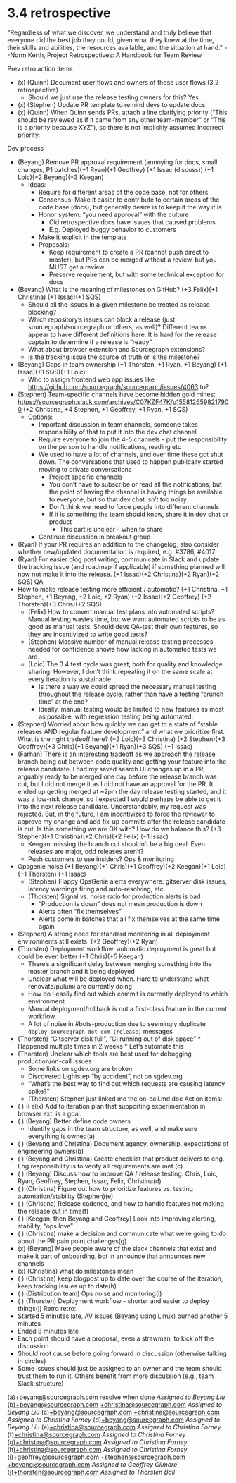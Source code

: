 # 3.4 retrospective

"Regardless of what we discover, we understand and truly believe that everyone did the best job they could, given what they knew at the time, their skills and abilities, the resources available, and the situation at hand."
--Norm Kerth, Project Retrospectives: A Handbook for Team Review


Prev retro action items
* (x) (Quinn) Document user flows and owners of those user flows (3.2 retrospective)
   * Should we just use the release testing owners for this? Yes
* (x) (Stephen) Update PR template to remind devs to update docs.
* (x) (Quinn) When Quinn sends PRs, attach a line clarifying priority (“This should be reviewed as if it came from any other team-member” or “This is a priority because XYZ”), so there is not implicitly assumed incorrect priority.

Dev process
* (Beyang) Remove PR approval requirement (annoying for docs, small changes, P1 patches)(+1 Ryan)(+1 Geoffrey) (+1 Issac (discuss)) (+1 Loic)(+2 Beyang)(+3 Keegan)
   * Ideas:
      * Require for different areas of the code base, not for others
      * Consensus: Make it easier to contribute to certain areas of the code base (docs), but generally desire is to keep it the way it is
      * Honor system: “you need approval” with the culture
         * Old retrospective docs have issues that caused problems
         * E.g. Deployed buggy behavior to customers
      * Make it explicit in the template
      * Proposals: 
         * Keep requirement to create a PR (cannot push direct to master), but PRs can be merged without a review, but you MUST get a review
         * Preserve requirement, but with some technical exception for docs
* (Beyang) What is the meaning of milestones on GitHub? (+3 Felix)(+1 Christina) (+1 Issac)(+1 SQS)
   * Should all the issues in a given milestone be treated as release blocking? 
   * Which repository’s issues can block a release (just sourcegraph/sourcegraph or others, as well)? Different teams appear to have different definitions here. It is hard for the release captain to determine if a release is “ready”.
   * What about browser extension and Sourcegraph extensions?
   * Is the tracking issue the source of truth or is the milestone?
* (Beyang) Gaps in team ownership (+1 Thorsten, +1 Ryan, +1 Beyang) (+1 Issac)(+1 SQS)(+1 Loic):
   * Who to assign frontend web app issues like https://github.com/sourcegraph/sourcegraph/issues/4063 to?
* (Stephen) Team-specific channels have become hidden gold mines: https://sourcegraph.slack.com/archives/C07KZF47K/p1558126598217900 (+2 Christina, +4 Stephen, +1 Geoffrey, +1 Ryan, +1 SQS)
   * Options:
      * Important discussion in team channels, someone takes responsibility of that to put it into the dev chat channel
      * Require everyone to join the 4-5 channels - put the responsibility on the person to handle notifications, reading etc
      * We used to have a lot of channels, and over time these got shut down. The conversations that used to happen publically started moving to private conversations
         * Project specific channels
         * You don’t have to subscribe or read all the notifications, but the point of having the channel is having things be available to everyone, but so that dev chat isn’t too noisy
         * Don’t think we need to force people into different channels
         * If it is something the team should know, share it in dev chat or product
            * This part is unclear - when to share
      * Continue discussion in breakout group
* (Ryan) If your PR requires an addition to the changelog, also consider whether new/updated documentation is required, e.g. #3786, #4017
* (Ryan) For easier blog post writing, communicate in Slack and update the tracking issue (and roadmap if applicable) if something planned will now not make it into the release. (+1 Issac)(+2 Christina)(+2 Ryan)(+2 SQS)
QA
* How to make release testing more efficient / automatic? (+1 Christina, +1 Stephen,  +1 Beyang, +2 Loic, +2 Ryan) (+2 Issac)(+2 Geoffrey) (+2 Thorsten)(+3 Chris)(+2 SQS)
   * (Felix) How to convert manual test plans into automated scripts? Manual testing wastes time, but we want automated scripts to be as good as manual tests. Should devs QA-test their own features, so they are incentivized to write good tests?
   * (Stephen) Massive number of manual release testing processes needed for confidence shows how lacking in automated tests we are.
   * (Loic) The 3.4 test cycle was great, both for quality and knowledge sharing. However, I don’t think repeating it on the same scale at every iteration is sustainable.
      * Is there a way we could spread the necessary manual testing throughout the release cycle, rather than have a testing “crunch time” at the end?
      * Ideally, manual testing would be limited to new features as most as possible, with regression testing being automated.
* (Stephen) Worried about how quickly we can get to a state of “stable releases AND regular feature development” and what we prioritize first. What is the right tradeoff here? (+2 Loic)(+3 Christina) (+2 Stephen)(+3 Geoffrey)(+3 Chris)(+1 Beyang)(+1 Ryan)(+3 SQS) (+1 Issac)
* (Farhan) There is an interesting tradeoff as we approach the release branch being cut between code quality and getting your feature into the release candidate. I had my saved search UI changes up in a PR, arguably ready to be merged one day before the release branch was cut, but I did not merge it as I did not have an approval for the PR. It ended up getting merged at ~2pm the day release testing started, and it was a low-risk change, so I expected I would perhaps be able to get it into the next release candidate. Understandably, my request was rejected. But, in the future, I am incentivized to force the reviewer to approve my change and add fix-up commits after the release candidate is cut. Is this something we are OK with? How do we balance this? (+3 Stephen)(+1 Christina)(+2 Chris)(+2 Felix) (+1 Issac)
   * Keegan: missing the branch cut shouldn’t be a big deal. Even releases are major, odd releases aren’t?
   * Push customers to use insiders?
Ops & monitoring
* Opsgenie noise (+1 Beyang)(+1 Chris)(+1 Geoffrey)(+2 Keegan)(+1 Loic) (+1 Thorsten) (+1 Issac)
   * (Stephen) Flappy OpsGenie alerts everywhere: gitserver disk issues, latency warnings firing and auto-resolving, etc.
   * (Thorsten) Signal vs. noise ratio for production alerts is bad
      * “Production is down” does not mean production is down
      * Alerts often “fix themselves”
      * Alerts come in batches that all fix themselves at the same time again
* (Stephen) A strong need for standard monitoring in all deployment environments still exists. (+2 Geoffrey)(+2 Ryan)
* (Thorsten) Deployment workflow: automatic deployment is great but could be even better (+1 Chris)(+5 Keegan)
   * There’s a significant delay between merging something into the master branch and it being deployed
   * Unclear what will be deployed when. Hard to understand what renovate/pulumi are currently doing
   * How do I easily find out which commit is currently deployed to which environment
   * Manual deployment/rollback is not a first-class feature in the current workflow
   * A lot of noise in #bots-production due to seemingly duplicate `deploy-sourcegraph-dot-com (release)` messages
* (Thorsten) “Gitserver disk full”, “CI running out of disk space”
      * Happened multiple times in 2 weeks
      * Let’s automate this
* (Thorsten) Unclear which tools are best used for debugging production/on-call issues
   * Some links on sgdev.org are broken
   * Discovered Lightstep “by accident”, not on sgdev.org
   * “What’s the best way to find out which requests are causing latency spike?”
   * (Thorsten) Stephen just linked me the on-call.md doc
Action items:
* ( ) (Felix) Add to iteration plan that supporting experimentation in browser ext. is a goal.
* ( ) (Beyang) Better define code owners
   * Identify gaps in the team structure, as well, and make sure everything is owned(a)
* ( ) (Beyang and Christina) Document agency, ownership, expectations of engineering owners(b)
* ( ) (Beyang and Christina) Create checklist that product delivers to eng. Eng responsibility is to verify all requirements are met.(c)
* ( ) (Beyang) Discuss how to improve QA / release testing: Chris, Loic, Ryan, Geoffrey, Stephen, Issac, Felix, Christina(d)
* ( ) (Christina) Figure out how to prioritize features vs. testing automation/stability (Stephen)(e)
* ( ) (Christina) Release cadence, and how to handle features not making the release cut in time(f)
* ( ) (Keegan, then Beyang and Geoffrey) Look into improving alerting, stability, “ops love”
* ( ) (Christina) make a decision and communicate what we’re going to do about the PR pain point challenges(g)
* (x) (Beyang) Make people aware of the slack channels that exist and make it part of onboarding, bot in announce that announces new channels
* (x) (Christina) what do milestones mean
* ( ) (Christina) keep blogpost up to date over the course of the iteration, keep tracking issues up to date(h)
* ( ) (Distribution team) Ops noise and monitoring(i)
* ( ) (Thorsten) Deployment workflow - shorter and easier to deploy things(j)
Retro retro:
* Started 5 minutes late, AV issues (Beyang using Linux) burned another 5 minutes
* Ended 8 minutes late
* Each point should have a proposal, even a strawman, to kick off the discussion
* Should root cause before going forward in discussion (otherwise talking in circles)
* Some issues should just be assigned to an owner and the team should trust them to run it. Others benefit from more discussion (e.g., team Slack structure)


(a)+beyang@sourcegraph.com resolve when done
_Assigned to Beyang Liu_
(b)+beyang@sourcegraph.com +christina@sourcegraph.com
_Assigned to Beyang Liu_
(c)+beyang@sourcegraph.com +christina@sourcegraph.com
_Assigned to Christina Forney_
(d)+beyang@sourcegraph.com
_Assigned to Beyang Liu_
(e)+christina@sourcegraph.com
_Assigned to Christina Forney_
(f)+christina@sourcegraph.com
_Assigned to Christina Forney_
(g)+christina@sourcegraph.com
_Assigned to Christina Forney_
(h)+christina@sourcegraph.com
_Assigned to Christina Forney_
(i)+geoffrey@sourcegraph.com +stephen@sourcegraph.com +beyang@sourcegraph.com
_Assigned to Geoffrey Gilmore_
(j)+thorsten@sourcegraph.com
_Assigned to Thorsten Ball_